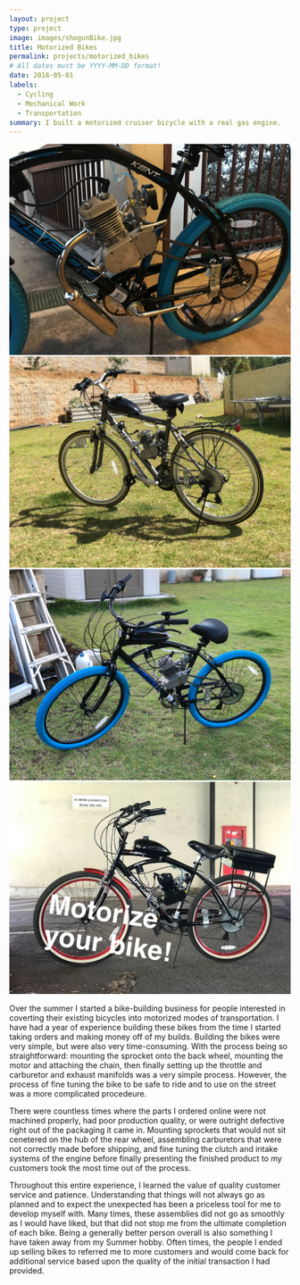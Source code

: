 ```yaml
---
layout: project
type: project
image: images/shogunBike.jpg
title: Motorized Bikes
permalink: projects/motorized_bikes
# All dates must be YYYY-MM-DD format!
date: 2018-05-01
labels:
  - Cycling
  - Mechanical Work
  - Transportation
summary: I built a motorized cruiser bicycle with a real gas engine.
---
```


<img class="ui image" src="../images/bikeEngine.jpg">
<img class="ui image" src="../images/shogunBike.jpg">
<img class="ui image" src="../images/blueKent.jpg">
<img class="ui image" src="../images/redKent.jpg">

Over the summer I started a bike-building business for people interested in coverting their existing bicycles into motorized modes of transportation. I have had a year of experience building these bikes from the time I started taking orders and making money off of my builds. Building the bikes were very simple, but were also very time-consuming. With the process being so straightforward: mounting the sprocket onto the back wheel, mounting the motor and attaching the chain, then finally setting up the throttle and carburetor and exhaust manifolds was a very simple process. However, the process of fine tuning the bike to be safe to ride and to use on the street was a more complicated procedeure.

There were countless times where the parts I ordered online were not machined properly, had poor production quality, or were outright defective right out of the packaging it came in. Mounting sprockets that would not sit cenetered on the hub of the rear wheel, assembling carburetors that were not correctly made before shipping, and fine tuning the clutch and intake systems of the engine before finally presenting the finished product to my customers took the most time out of the process.

Throughout this entire experience, I learned the value of quality customer service and patience. Understanding that things will not always go as planned and to expect the unexpected has been a priceless tool for me to develop myself with. Many times, these assemblies did not go as smoothly as I would have liked, but that did not stop me from the ultimate completion of each bike. Being a generally better person overall is also something I have taken away from my Summer hobby. Often times, the people I ended up selling bikes to referred me to more customers and would come back for additional service based upon the quality of the initial transaction I had provided.



